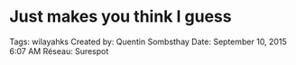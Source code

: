 # Just makes you think I guess

Tags: wilayahks
Created by: Quentin Sombsthay
Date: September 10, 2015 6:07 AM
Réseau: Surespot